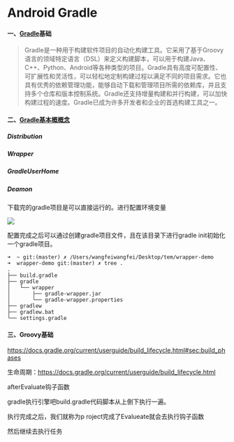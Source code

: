 # Android Gradle

#### 一、[Gradle](https://gradle.org/guides/#getting-started)基础

> Gradle是一种用于构建软件项目的自动化构建工具。它采用了基于Groovy语言的领域特定语言（DSL）来定义构建脚本，可以用于构建Java、C++、Python、Android等各种类型的项目。Gradle具有高度可配置性、可扩展性和灵活性，可以轻松地定制构建过程以满足不同的项目需求。它也具有优秀的依赖管理功能，能够自动下载和管理项目所需的依赖库，并且支持多个仓库和版本控制系统。Gradle还支持增量构建和并行构建，可以加快构建过程的速度。Gradle已成为许多开发者和企业的首选构建工具之一。

#### 二、[Gradle基本概概念](https://services.gradle.org/)

##### Distribution

##### Wrapper

##### GradleUserHome

##### Deamon



下载完的gradle项目是可以直接运行的。进行配置环境变量

![](https://gitee.com/LuHenChang/blog_pic/raw/master/android_gradle_02.png)

配置完成之后可以通过创建gradle项目文件，且在该目录下进行gradle init初始化一个gradle项目。

```
➜  ~ git:(master) ✗ /Users/wangfeiwangfei/Desktop/tem/wrapper-demo 
➜  wrapper-demo git:(master) ✗ tree .
.
├── build.gradle
├── gradle
│   └── wrapper
│       ├── gradle-wrapper.jar
│       └── gradle-wrapper.properties
├── gradlew
├── gradlew.bat
└── settings.gradle
```

#### 三、Groovy基础

https://docs.gradle.org/current/userguide/build_lifecycle.html#sec:build_phases

生命周期：https://docs.gradle.org/current/userguide/build_lifecycle.html



afterEvaluate钩子函数

gradle执行引擎吧build.gradle代码脚本从上倒下执行一遍。

执行完成之后，我们就称为p roject完成了Evalueate就会去执行钩子函数

然后继续去执行任务
